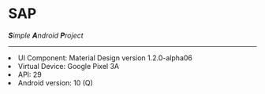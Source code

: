 # SAP
<i><b>S</b>imple <b>A</b>ndroid <b>P</b>roject</i>

<hr>
<li>UI Component: Material Design version 1.2.0-alpha06 
<br>
<li>Virtual Device: Google Pixel 3A
<br>
<li>API: 29
<br>
<li>Android version: 10 (Q)

